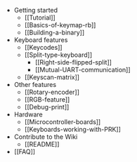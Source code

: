 * Getting started
  * [[Tutorial]]
  * [[Basics-of-keymap-rb]]
  * [[Building-a-binary]]
* Keyboard features
  * [[Keycodes]]
  * [[Split-type-keyboard]]
    * [[Right-side-flipped-split]]
    * [[Mutual-UART-communication]]
  * [[Keyscan-matrix]]
* Other features
  * [[Rotary-encoder]]
  * [[RGB-feature]]
  * [[Debug-print]]
* Hardware
  * [[Microcontroller-boards]]
  * [[Keyboards-working-with-PRK]]
* Contribute to the Wiki
  * [[README]]
* [[FAQ]]
